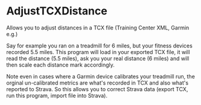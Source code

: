 # AdjustTCXDistance
Allows you to adjust distances in a TCX file (Training Center XML, Garmin e.g.)

Say for example you ran on a treadmill for 6 miles, but your fitness devices recorded 5.5 miles. This program will load in your exported TCX file, it will read the distance (5.5 miles), ask you your real distance (6 miles) and will then scale each distance mark accordingly.

Note even in cases where a Garmin device calibrates your treadmill run, the orginal un-calibrated metrics are what's recorded in TCX and also what's reported to Strava. So this allows you to correct Strava data (export TCX, run this program, import file into Strava).
